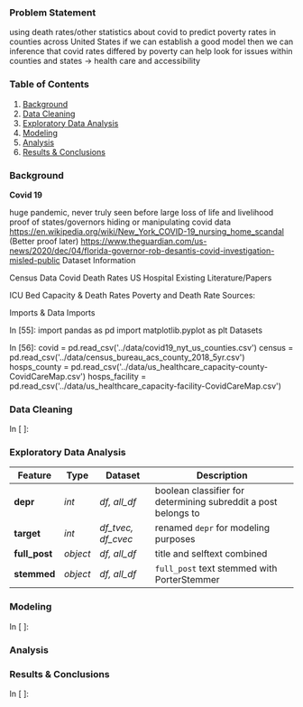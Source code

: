 ### Problem Statement

using death rates/other statistics about covid to predict poverty rates in counties across United States
if we can establish a good model then we can inference that covid rates differed by poverty
can help look for issues within counties and states -> health care and accessibility

### Table of Contents

1. [Background](#background)
2. [Data Cleaning](#data-cleaning)
3. [Exploratory Data Analysis](#exploratory-data-analysis)
4. [Modeling](#modeling)
5. [Analysis](#analysis)
6. [Results & Conclusions](#results-&-conclusions)

### Background

**Covid 19**

huge pandemic, never truly seen before
large loss of life and livelihood
proof of states/governors hiding or manipulating covid data
https://en.wikipedia.org/wiki/New_York_COVID-19_nursing_home_scandal (Better proof later)
https://www.theguardian.com/us-news/2020/dec/04/florida-governor-rob-desantis-covid-investigation-misled-public
Dataset Information

Census Data
Covid Death Rates
US Hospital
Existing Literature/Papers

ICU Bed Capacity & Death Rates
Poverty and Death Rate
Sources:

Imports & Data
Imports

In [55]:
import pandas as pd
import matplotlib.pyplot as plt
Datasets

In [56]:
covid = pd.read_csv('../data/covid19_nyt_us_counties.csv')
census = pd.read_csv('../data/census_bureau_acs_county_2018_5yr.csv')
hosps_county = pd.read_csv('../data/us_healthcare_capacity-county-CovidCareMap.csv')
hosps_facility = pd.read_csv('../data/us_healthcare_capacity-facility-CovidCareMap.csv')

### Data Cleaning
In [ ]:

### Exploratory Data Analysis

|Feature|Type|Dataset|Description|
|---|---|---|---|
|**depr**|*int*|*df, all_df*| boolean classifier for determining subreddit a post belongs to|
|**target**|*int*|*df_tvec, df_cvec*|renamed `depr` for modeling purposes|
|**full_post**|*object*|*df, all_df*|title and selftext combined|
|**stemmed**|*object*|*df, all_df*|`full_post` text stemmed with PorterStemmer|

### Modeling
In [ ]:

### Analysis

### Results & Conclusions
In [ ]:
